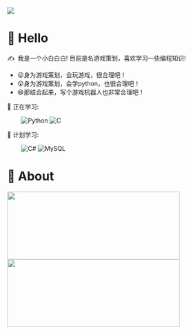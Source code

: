 <img src="https://readme-typing-svg.herokuapp.com/?lines=print('hello world!');人生苦短，我用python!&size=27">

#  🙋 Hello
<p>✍️&nbsp;&nbsp;我是一个小白白白! 目前是名游戏策划，喜欢学习一些编程知识!</p>

- 😜身为游戏策划，会玩游戏，很合理吧！
- 😲身为游戏策划，会学python，也很合理吧！
- 😄那结合起来，写个游戏机器人也非常合理吧！

💪 正在学习: 

&emsp;&emsp;
![Python](https://img.shields.io/badge/-Python-pink?style=flat-square&logo=Python)
![C](https://img.shields.io/badge/c-%2300599C.svg?style=flat-square&logo=c&logoColor=white)

🧠 计划学习:

&emsp;&emsp;
![C#](https://img.shields.io/badge/c%23-%23239120.svg?style=flat-square&logo=c-sharp&logoColor=white)
![MySQL](https://img.shields.io/badge/mysql-%2300f.svg?style=flat-square&logo=mysql&logoColor=white)

# 🧰 About
<img src="https://github-readme-stats.vercel.app/api?username=justundertaker&show_icons=true&theme=material-palenight" width="400" height="157"><img src="https://github-readme-stats.vercel.app/api/top-langs/?username=justundertaker&count_private=true&layout=compact&theme=default" width="400" height="157">

